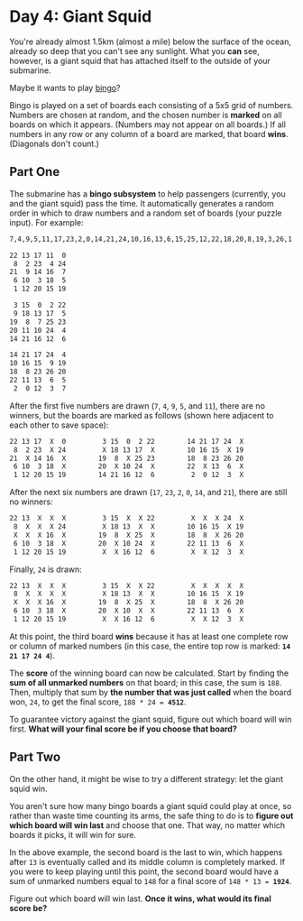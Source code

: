 # Day 4: Giant Squid

You're already almost 1.5km (almost a mile) below the surface of the ocean, already so deep that you can't see any sunlight. What you **can** see, however, is a giant squid that has attached itself to the outside of your submarine.

Maybe it wants to play [bingo](<https://en.wikipedia.org/wiki/Bingo_(American_version)>)?

Bingo is played on a set of boards each consisting of a 5x5 grid of numbers. Numbers are chosen at random, and the chosen number is **marked** on all boards on which it appears. (Numbers may not appear on all boards.) If all numbers in any row or any column of a board are marked, that board **wins**. (Diagonals don't count.)

## Part One

The submarine has a **bingo subsystem** to help passengers (currently, you and the giant squid) pass the time. It automatically generates a random order in which to draw numbers and a random set of boards (your puzzle input). For example:

```txt
7,4,9,5,11,17,23,2,0,14,21,24,10,16,13,6,15,25,12,22,18,20,8,19,3,26,1

22 13 17 11  0
 8  2 23  4 24
21  9 14 16  7
 6 10  3 18  5
 1 12 20 15 19

 3 15  0  2 22
 9 18 13 17  5
19  8  7 25 23
20 11 10 24  4
14 21 16 12  6

14 21 17 24  4
10 16 15  9 19
18  8 23 26 20
22 11 13  6  5
 2  0 12  3  7
```

After the first five numbers are drawn (`7`, `4`, `9`, `5`, and `11`), there are no winners, but the boards are marked as follows (shown here adjacent to each other to save space):

```txt
22 13 17  X  0         3 15  0  2 22        14 21 17 24  X
 8  2 23  X 24         X 18 13 17  X        10 16 15  X 19
21  X 14 16  X        19  8  X 25 23        18  8 23 26 20
 6 10  3 18  X        20  X 10 24  X        22  X 13  6  X
 1 12 20 15 19        14 21 16 12  6         2  0 12  3  X
```

After the next six numbers are drawn (`17`, `23`, `2`, `0`, `14`, and `21`), there are still no winners:

```txt
22 13  X  X  X         3 15  X  X 22         X  X  X 24  X
 8  X  X  X 24         X 18 13  X  X        10 16 15  X 19
 X  X  X 16  X        19  8  X 25  X        18  8  X 26 20
 6 10  3 18  X        20  X 10 24  X        22 11 13  6  X
 1 12 20 15 19         X  X 16 12  6         X  X 12  3  X
```

Finally, `24` is drawn:

```txt
22 13  X  X  X         3 15  X  X 22         X  X  X  X  X
 8  X  X  X  X         X 18 13  X  X        10 16 15  X 19
 X  X  X 16  X        19  8  X 25  X        18  8  X 26 20
 6 10  3 18  X        20  X 10  X  X        22 11 13  6  X
 1 12 20 15 19         X  X 16 12  6         X  X 12  3  X
```

At this point, the third board **wins** because it has at least one complete row or column of marked numbers (in this case, the entire top row is marked: **`14 21 17 24 4`**).

The **score** of the winning board can now be calculated. Start by finding the **sum of all unmarked numbers** on that board; in this case, the sum is `188`. Then, multiply that sum by **the number that was just called** when the board won, `24`, to get the final score, `188 * 24 = `**`4512`**.

To guarantee victory against the giant squid, figure out which board will win first. **What will your final score be if you choose that board?**

## Part Two

On the other hand, it might be wise to try a different strategy: let the giant squid win.

You aren't sure how many bingo boards a giant squid could play at once, so rather than waste time counting its arms, the safe thing to do is to **figure out which board will win last** and choose that one. That way, no matter which boards it picks, it will win for sure.

In the above example, the second board is the last to win, which happens after `13` is eventually called and its middle column is completely marked. If you were to keep playing until this point, the second board would have a sum of unmarked numbers equal to `148` for a final score of `148 * 13 = `**`1924`**.

Figure out which board will win last. **Once it wins, what would its final score be?**

